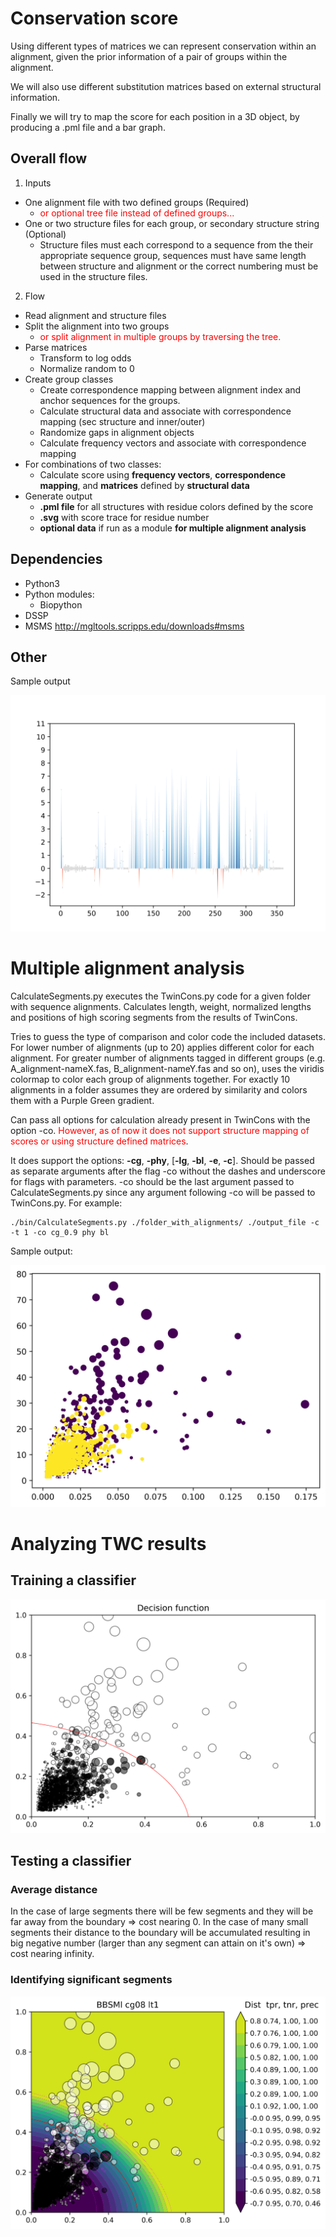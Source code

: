 # Conservation score

Using different types of matrices we can represent conservation within an alignment, given the prior information of a pair of groups within the alignment.

We will also use different substitution matrices based on external structural information.

Finally we will try to map the score for each position in a 3D object, by producing a .pml file and a bar graph.

## Overall flow

1. Inputs
- One alignment file with two defined groups (Required)
	- <span style="color:red">or optional tree file instead of defined groups...</span>
- One or two structure files for each group, or secondary structure string (Optional)
	- Structure files must each correspond to a sequence from the their appropriate sequence group, sequences must have same length between structure and alignment or the correct numbering must be used in the structure files.

2. Flow
- Read alignment and structure files
- Split the alignment into two groups 
	- <span style="color:red">or split alignment in multiple groups by traversing the tree.</span>
- Parse matrices
	- Transform to log odds
	- Normalize random to 0
- Create group classes
	- Create correspondence mapping between alignment index and anchor sequences for the groups.
	- Calculate structural data and associate with correspondence mapping (sec structure and inner/outer)
	- Randomize gaps in alignment objects
	- Calculate frequency vectors and associate with correspondence mapping 
- For combinations of two classes:
	- Calculate score using **frequency vectors**, **correspondence mapping**, and **matrices** defined by **structural data**
- Generate output
	- **.pml file** for all structures with residue colors defined by the score
	- **.svg** with score trace for residue number
	- **optional data** if run as a module **for multiple alignment analysis**

## Dependencies

- Python3
- Python modules:
	- Biopython
- DSSP 
- MSMS http://mgltools.scripps.edu/downloads#msms

## Other

Sample output

<img src="./data/outputs/SVG/uL02b-uL02c.svg?sanitize=true">

# Multiple alignment analysis

CalculateSegments.py executes the TwinCons.py code for a given folder with sequence alignments. Calculates length, weight, normalized lengths and positions of high scoring segments from the results of TwinCons.

Tries to guess the type of comparison and color code the included datasets. For lower number of alignments (up to 20) applies different color for each alignment. For greater number of alignments tagged in different groups (e.g. A_alignment-nameX.fas, B_alignment-nameY.fas and so on), uses the viridis colormap to color each group of alignments together. For exactly 10 alignments in a folder assumes they are ordered by similarity and colors them with a Purple Green gradient.

Can pass all options for calculation already present in TwinCons with the option -co. <span style="color:red">However, as of now it does not support structure mapping of scores or using structure defined matrices</span>. 

It does support the options: **-cg**, **-phy**, [**-lg**, **-bl**, **-e**, **-c**]. Should be passed as separate arguments after the flag -co without the dashes and underscore for flags with parameters. -co should be the last argument passed to CalculateSegments.py since any argument following -co will be passed to TwinCons.py. For example:

	./bin/CalculateSegments.py ./folder_with_alignments/ ./output_file -c -t 1 -co cg_0.9 phy bl


Sample output:

<img src="./data/CSV/BBSMl_cg08_lt1.png">

# Analyzing TWC results

## Training a classifier

<img src="./data/outputs/SVM/BBSMl_alls.png">

## Testing a classifier

### Average distance
In the case of large segments there will be few segments and they will be far away from the boundary => cost nearing 0. In the case of many small segments their distance to the boundary will be accumulated resulting in big negative number (larger than any segment can attain on it's own) => cost nearing infinity.

### Identifying significant segments

<img src="./data/outputs/SVM/BBSMl-alls_vs_BBSMl-alls.png">